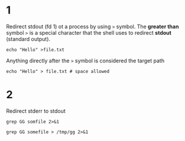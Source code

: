 # 1 

Redirect stdout (fd 1) ot a process by using `>` symbol. The **greater than** symbol `>` is a special character that the shell uses to redirect **stdout** (standard output).

```shell
echo "Hello" >file.txt
```

Anything directly after the `>` symbol is considered the target path

```shell
echo "Hello" > file.txt # space allowed
```

# 2

Redirect stderr to stdout

```shell 
grep GG somfile 2>&1
```

```shell
grep GG somefile > /tmp/gg 2>&1
```
